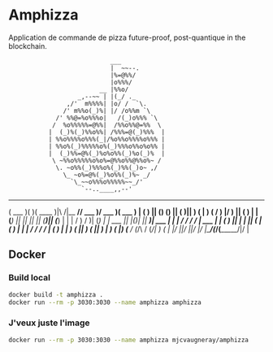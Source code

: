 # Amphizza

Application de commande de pizza future-proof, post-quantique in the blockchain.

                                ___
                                |  ~~--.
                                |%=@%%/
                                |o%%%/
                             __ |%%o/
                       _,--~~ | |(_/ ._
                    ,/'  m%%%%| |o/ /  `\.
                   /' m%%o(_)%| |/ /o%%m `\
                 /' %%@=%o%%%o|   /(_)o%%% `\
                /  %o%%%%%=@%%|  /%%o%%@=%%  \
               |  (_)%(_)%%o%%| /%%%=@(_)%%%  |
               | %%o%%%%o%%%(_|/%o%%o%%%%o%%% |
               | %%o%(_)%%%%%o%(_)%%%o%%o%o%% |
               |  (_)%%=@%(_)%o%o%%(_)%o(_)%  |
                \ ~%%o%%%%%o%o%=@%%o%%@%%o%~ /
                 \. ~o%%(_)%%%o%(_)%%(_)o~ ,/
                   \_ ~o%=@%(_)%o%%(_)%~ _/
                     `\_~~o%%%o%%%%%~~_/'
                        `--..____,,--'
        
        

 _______  _______  _______          _________ _______  _______  _______ 
(  ___  )(       )(  ____ )|\     /|\__   __// ___   )/ ___   )(  ___  )
| (   ) || () () || (    )|| )   ( |   ) (   \/   )  |\/   )  || (   ) |
| (___) || || || || (____)|| (___) |   | |       /   )    /   )| (___) |
|  ___  || |(_)| ||  _____)|  ___  |   | |      /   /    /   / |  ___  |
| (   ) || |   | || (      | (   ) |   | |     /   /    /   /  | (   ) |
| )   ( || )   ( || )      | )   ( |___) (___ /   (_/\ /   (_/\| )   ( |
|/     \||/     \||/       |/     \|\_______/(_______/(_______/|/     \|


## Docker

### Build local

```bash
docker build -t amphizza .
docker run --rm -p 3030:3030 --name amphizza amphizza
```
### J'veux juste l'image

```bash
docker run --rm -p 3030:3030 --name amphizza mjcvaugneray/amphizza
```
